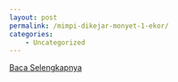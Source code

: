 ```yaml
---
layout: post
permalink: /mimpi-dikejar-monyet-1-ekor/
categories:
    - Uncategorized
---
```


[Baca Selengkapnya](/10)